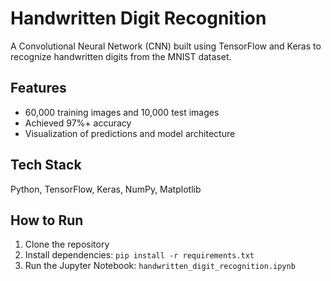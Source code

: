 # Handwritten Digit Recognition

A Convolutional Neural Network (CNN) built using TensorFlow and Keras to recognize handwritten digits from the MNIST dataset.

## Features
- 60,000 training images and 10,000 test images
- Achieved 97%+ accuracy
- Visualization of predictions and model architecture

## Tech Stack
Python, TensorFlow, Keras, NumPy, Matplotlib

## How to Run
1. Clone the repository
2. Install dependencies: `pip install -r requirements.txt`
3. Run the Jupyter Notebook: `handwritten_digit_recognition.ipynb`
